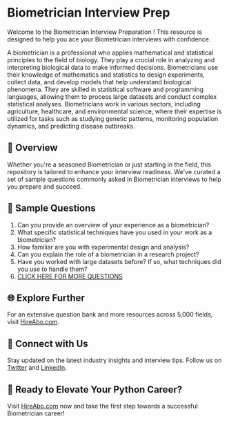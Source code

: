 # Biometrician Interview Prep

Welcome to the Biometrician Interview Preparation ! This resource is designed to help you ace your Biometrician interviews with confidence.

A biometrician is a professional who applies mathematical and statistical principles to the field of biology. They play a crucial role in analyzing and interpreting biological data to make informed decisions. Biometricians use their knowledge of mathematics and statistics to design experiments, collect data, and develop models that help understand biological phenomena. They are skilled in statistical software and programming languages, allowing them to process large datasets and conduct complex statistical analyses. Biometricians work in various sectors, including agriculture, healthcare, and environmental science, where their expertise is utilized for tasks such as studying genetic patterns, monitoring population dynamics, and predicting disease outbreaks.

## 🚀 Overview

Whether you're a seasoned Biometrician or just starting in the field, this repository is tailored to enhance your interview readiness. We've curated a set of sample questions commonly asked in Biometrician interviews to help you prepare and succeed.

## 📝 Sample Questions

1. Can you provide an overview of your experience as a biometrician?
2. What specific statistical techniques have you used in your work as a biometrician?
3. How familiar are you with experimental design and analysis?
4. Can you explain the role of a biometrician in a research project?
5. Have you worked with large datasets before? If so, what techniques did you use to handle them?
6. [CLICK HERE FOR MORE QUESTIONS](https://hireabo.com/job/19_1_13/Biometrician)

## 🌐 Explore Further

For an extensive question bank and more resources across 5,000 fields, visit [HireAbo.com](https://www.hireabo.com).

## 📱 Connect with Us

Stay updated on the latest industry insights and interview tips. Follow us on [Twitter](https://twitter.com/hireabo) and [LinkedIn](https://www.linkedin.com/in/hire-abo-3609972a8/).

## 🚀 Ready to Elevate Your Python Career?

Visit [HireAbo.com](https://www.hireabo.com) now and take the first step towards a successful Biometrician career!